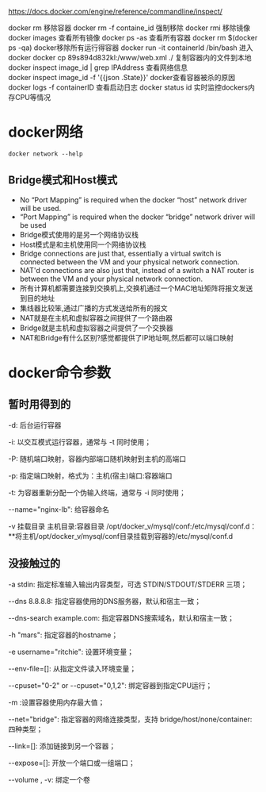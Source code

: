 https://docs.docker.com/engine/reference/commandline/inspect/

docker rm 	移除容器
docker rm -f containe_id   强制移除
docker rmi     移除镜像
docker images	查看所有镜像
docker ps -as    查看所有容器
docker rm $(docker ps -qa) docker移除所有运行得容器
docker run -it containerId /bin/bash    进入docker
docker cp 89s894d832kl:/www/web.xml ./	复制容器内的文件到本地
docker inspect image_id | grep IPAddress	查看网络信息    
docker inspect image_id -f '{{json .State}}' 	docker查看容器被杀的原因 
docker logs -f containerID	查看启动日志
docker status id   实时监控dockers内存CPU等情况

# docker网络
    docker network --help
## Bridge模式和Host模式
* No “Port Mapping” is required when the docker “host” network driver will be used.
* “Port Mapping” is required when the docker “bridge” network driver will be used
* Bridge模式使用的是另一个网络协议栈
* Host模式是和主机使用同一个网络协议栈
* Bridge connections are just that, essentially a virtual switch is connected between the VM and your physical network connection.  
* NAT'd connections are also just that, instead of a switch a NAT router is between the VM and your physical network connection.
* 所有计算机都需要连接到交换机上,交换机通过一个MAC地址矩阵将报文发送到目的地址
* 集线器比较笨,通过广播的方式发送给所有的报文
* NAT就是在主机和虚拟容器之间提供了一个路由器
* Bridge就是主机和虚拟容器之间提供了一个交换器
* NAT和Bridge有什么区别?感觉都提供了IP地址啊,然后都可以端口映射
# docker命令参数
## 暂时用得到的
-d: 后台运行容器

-i: 以交互模式运行容器，通常与 -t 同时使用；

-P: 随机端口映射，容器内部端口随机映射到主机的高端口

-p: 指定端口映射，格式为：主机(宿主)端口:容器端口

-t: 为容器重新分配一个伪输入终端，通常与 -i 同时使用；

--name="nginx-lb":  给容器命名

-v  挂载目录    主机目录:容器目录    /opt/docker_v/mysql/conf:/etc/mysql/conf.d：**将主机/opt/docker_v/mysql/conf目录挂载到容器的/etc/mysql/conf.d

## 没接触过的

-a stdin: 指定标准输入输出内容类型，可选 STDIN/STDOUT/STDERR 三项；

--dns 8.8.8.8: 指定容器使用的DNS服务器，默认和宿主一致；

--dns-search example.com: 指定容器DNS搜索域名，默认和宿主一致；

-h "mars": 指定容器的hostname；

-e username="ritchie": 设置环境变量；

--env-file=[]: 从指定文件读入环境变量；

--cpuset="0-2" or --cpuset="0,1,2": 绑定容器到指定CPU运行；

-m :设置容器使用内存最大值；

--net="bridge": 指定容器的网络连接类型，支持 bridge/host/none/container: 四种类型；

--link=[]: 添加链接到另一个容器；

--expose=[]: 开放一个端口或一组端口；

--volume , -v: 绑定一个卷
